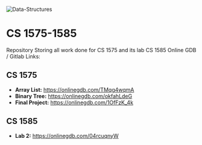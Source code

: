 ![Data-Structures](https://user-images.githubusercontent.com/91383782/211228952-56db1795-a84c-48e8-ae62-f18f95f4203b.png)

# CS 1575-1585
Repository Storing all work done for CS 1575 and its lab CS 1585
Online GDB / Gitlab Links:


## CS 1575
- __Array List:__ https://onlinegdb.com/TMqg4wqmA
- __Binary Tree:__ https://onlinegdb.com/okfahLdeG
- __Final Project:__ https://onlinegdb.com/1OfFzK_4k



## CS 1585
- __Lab 2:__ https://onlinegdb.com/04rcuqnyW

